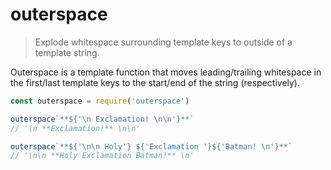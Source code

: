 # outerspace

> Explode whitespace surrounding template keys to outside of a template string.

Outerspace is a template function that moves leading/trailing whitespace in the
first/last template keys to the start/end of the string (respectively).

```js
const outerspace = require('outerspace')

outerspace`**${'\n Exclamation! \n\n'}**`
// '\n **Exclamation!** \n\n'

outerspace`**${'\n\n Holy'} ${'Exclamation '}${'Batman! \n'}**`
// '\n\n **Holy Exclamation Batman!** \n'
```
